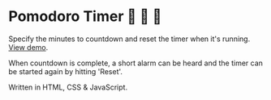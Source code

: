 # Pomodoro Timer 🍅 🍅 🍅

Specify the minutes to countdown and reset the timer when it's running. [View demo](http://pamela.io/fcc-pomodoro-timer/).

When countdown is complete, a short alarm can be heard and the timer can be started again by hitting 'Reset'.

Written in HTML, CSS & JavaScript.
